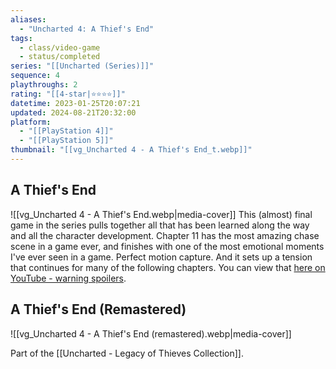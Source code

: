 ```yaml
---
aliases:
  - "Uncharted 4: A Thief's End"
tags:
  - class/video-game
  - status/completed
series: "[[Uncharted (Series)]]"
sequence: 4
playthroughs: 2
rating: "[[4-star|⭐️⭐️⭐️⭐️]]"
datetime: 2023-01-25T20:07:21
updated: 2024-08-21T20:32:00
platform:
  - "[[PlayStation 4]]"
  - "[[PlayStation 5]]"
thumbnail: "[[vg_Uncharted 4 - A Thief's End_t.webp]]"
---
```

## A Thief's End
![[vg_Uncharted 4 - A Thief's End.webp|media-cover]]
This (almost) final game in the series pulls together all that has been learned along the way and all the character development. Chapter 11 has the most amazing chase scene in a game ever, and finishes with one of the most emotional moments I've ever seen in a game. Perfect motion capture. And it sets up a tension that continues for many of the following chapters. You can view that [here on YouTube - warning spoilers](https://www.youtube.com/embed/oddTgSLUi9U).

## A Thief's End (Remastered)
![[vg_Uncharted 4 - A Thief's End (remastered).webp|media-cover]]

Part of the [[Uncharted - Legacy of Thieves Collection]].